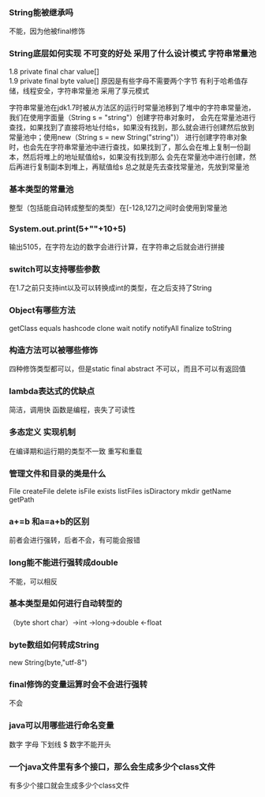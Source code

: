 ### String能被继承吗
不能，因为他被final修饰

### String底层如何实现 不可变的好处 采用了什么设计模式 字符串常量池
1.8 private final char value[]   
1.9 private final byte value[] 原因是有些字母不需要两个字节
有利于哈希值存储，线程安全，字符串常量池
采用了享元模式

字符串常量池在jdk1.7时被从方法区的运行时常量池移到了堆中的字符串常量池，我们在使用字面量（String s = "string"）创建字符串对象时，
会先在常量池进行查找，如果找到了直接将地址付给s，如果没有找到，那么就会进行创建然后放到常量池中；使用new（String s = new String("string")）
进行创建字符串对象时，也会先在字符串常量池中进行查找，如果找到了，那么会在堆上复制一份副本，然后将堆上的地址赋值给s，如果没有找到那么
会先在常量池中进行创建，然后再进行复制副本到堆上，再赋值给s
总之就是先去查找常量池，先放到常量池

### 基本类型的常量池
整型（包括能自动转成整型的类型）在[-128,127]之间时会使用到常量池

### System.out.print(5+""+10+5)
输出5105，在字符左边的数字会进行计算，在字符串之后就会进行拼接

### switch可以支持哪些参数
在1.7之前只支持int以及可以转换成int的类型，在之后支持了String

### Object有哪些方法
getClass equals hashcode clone wait notify notifyAll finalize toString

### 构造方法可以被哪些修饰
四种修饰类型都可以，但是static final abstract 不可以，而且不可以有返回值

### lambda表达式的优缺点
简洁，调用快
函数是编程，丧失了可读性

### 多态定义 实现机制
在编译期和运行期的类型不一致
重写和重载

### 管理文件和目录的类是什么
File createFile delete isFile exists listFiles isDiractory mkdir getName getPath

### a+=b 和a=a+b的区别
前者会进行强转，后者不会，有可能会报错

### long能不能进行强转成double
不能，可以相反

### 基本类型是如何进行自动转型的
（byte short char）->int ->long->double <-float

### byte数组如何转成String
new String(byte,"utf-8")

### final修饰的变量运算时会不会进行强转
不会

### java可以用哪些进行命名变量
数字 字母 下划线 $ 数字不能开头

### 一个java文件里有多个接口，那么会生成多少个class文件
有多少个接口就会生成多少个class文件
